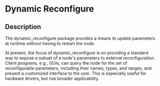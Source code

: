 # Dynamic Reconfigure
## Description
The dynamic_reconfigure package provides a means to update parameters at runtime without having to restart the node.

At present, the focus of dynamic_reconfigure is on providing a standard way to expose a subset of a node's parameters to external reconfiguration. 
Client programs, e.g., GUIs, can query the node for the set of reconfigurable parameters, including their names, types, and ranges, and present a customized interface to the user. 
This is especially useful for hardware drivers, but has broader applicability.

